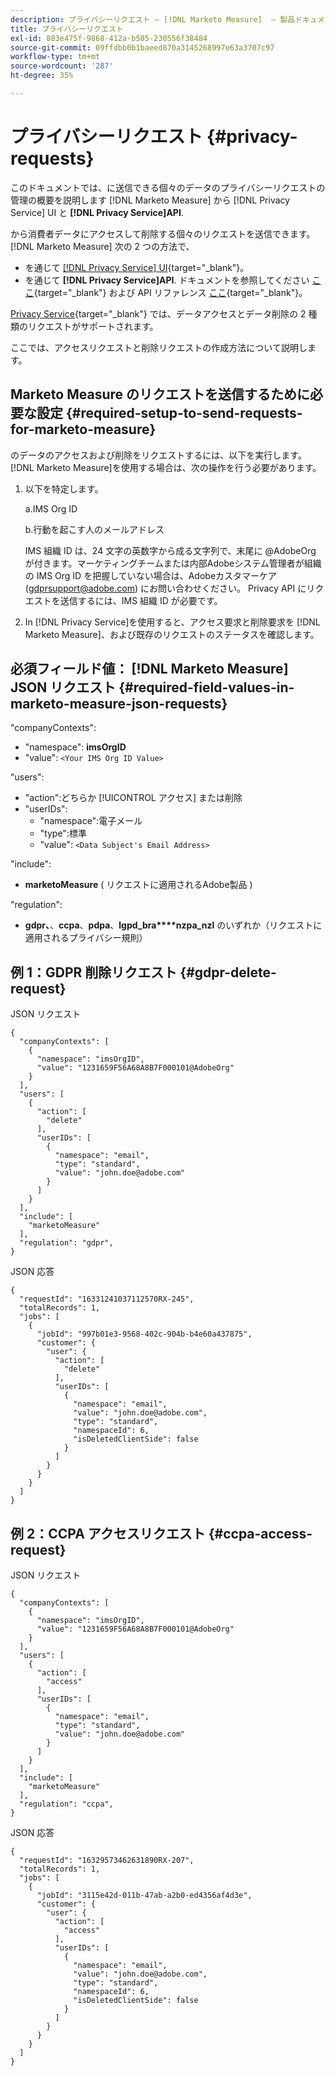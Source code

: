 ```yaml
---
description: プライバシーリクエスト — [!DNL Marketo Measure]  — 製品ドキュメント
title: プライバシーリクエスト
exl-id: 883e475f-9868-412a-b505-230556f38484
source-git-commit: 09ffdbb0b1baeed870a3145268997e63a3707c97
workflow-type: tm+mt
source-wordcount: '287'
ht-degree: 35%

---
```


# プライバシーリクエスト {#privacy-requests}

このドキュメントでは、に送信できる個々のデータのプライバシーリクエストの管理の概要を説明します [!DNL Marketo Measure] から [!DNL Privacy Service] UI と **[!DNL Privacy Service]API**.

から消費者データにアクセスして削除する個々のリクエストを送信できます。 [!DNL Marketo Measure] 次の 2 つの方法で、

* を通じて [[!DNL Privacy Service] UI](https://experienceleague.adobe.com/docs/experience-platform/privacy/ui/overview.html){target=&quot;_blank&quot;}。
* を通じて **[!DNL Privacy Service]API**. ドキュメントを参照してください [ここ](https://experienceleague.adobe.com/docs/experience-platform/privacy/api/overview.html){target=&quot;_blank&quot;} および API リファレンス [ここ](https://developer.adobe.com/experience-platform-apis/references/privacy-service/){target=&quot;_blank&quot;}。

[Privacy Service](https://experienceleague.adobe.com/docs/experience-platform/privacy/home.html?lang=ja){target=&quot;_blank&quot;} では、データアクセスとデータ削除の 2 種類のリクエストがサポートされます。

ここでは、アクセスリクエストと削除リクエストの作成方法について説明します。

## Marketo Measure のリクエストを送信するために必要な設定 {#required-setup-to-send-requests-for-marketo-measure}

のデータのアクセスおよび削除をリクエストするには、以下を実行します。 [!DNL Marketo Measure]を使用する場合は、次の操作を行う必要があります。

1. 以下を特定します。

   a.IMS Org ID

   b.行動を起こす人のメールアドレス

   IMS 組織 ID は、24 文字の英数字から成る文字列で、末尾に @AdobeOrg が付きます。マーケティングチームまたは内部Adobeシステム管理者が組織の IMS Org ID を把握していない場合は、Adobeカスタマーケア (gdprsupport@adobe.com) にお問い合わせください。 Privacy API にリクエストを送信するには、IMS 組織 ID が必要です。

1. In [!DNL Privacy Service]を使用すると、アクセス要求と削除要求を [!DNL Marketo Measure]、および既存のリクエストのステータスを確認します。

## 必須フィールド値： [!DNL Marketo Measure] JSON リクエスト {#required-field-values-in-marketo-measure-json-requests}

&quot;companyContexts&quot;:

* &quot;namespace&quot;: **imsOrgID**
* &quot;value&quot;: `<Your IMS Org ID Value>`

&quot;users&quot;:

* &quot;action&quot;:どちらか [!UICONTROL アクセス] または削除
* &quot;userIDs&quot;:
   * &quot;namespace&quot;:電子メール
   * &quot;type&quot;:標準
   * &quot;value&quot;: `<Data Subject's Email Address>`

&quot;include&quot;:

* **marketoMeasure** ( リクエストに適用されるAdobe製品 )

&quot;regulation&quot;:

* **gdpr、**、**ccpa**、**pdpa**、**lgpd_bra****nzpa_nzl** のいずれか（リクエストに適用されるプライバシー規則）

## 例 1：GDPR 削除リクエスト {#gdpr-delete-request}

JSON リクエスト

```text
{
  "companyContexts": [
    {
      "namespace": "imsOrgID",
      "value": "1231659F56A68A8B7F000101@AdobeOrg"
    }
  ],
  "users": [
    {
      "action": [
        "delete"
      ],
      "userIDs": [
        {
          "namespace": "email",
          "type": "standard",
          "value": "john.doe@adobe.com"
        }
      ]
    }
  ],
  "include": [
    "marketoMeasure"
  ],
  "regulation": "gdpr",
}
```

JSON 応答

```text
{
  "requestId": "16331241037112570RX-245",
  "totalRecords": 1,
  "jobs": [
    {
      "jobId": "997b01e3-9568-402c-904b-b4e60a437875",
      "customer": {
        "user": {
          "action": [
            "delete"
          ],
          "userIDs": [
            {
              "namespace": "email",
              "value": "john.doe@adobe.com",
              "type": "standard",
              "namespaceId": 6,
              "isDeletedClientSide": false
            }
          ]
        }
      }
    }
  ]
}
```

## 例 2：CCPA アクセスリクエスト {#ccpa-access-request}

JSON リクエスト

```text
{
  "companyContexts": [
    {
      "namespace": "imsOrgID",
      "value": "1231659F56A68A8B7F000101@AdobeOrg"
    }
  ],
  "users": [
    {
      "action": [
        "access"
      ],
      "userIDs": [
        {
          "namespace": "email",
          "type": "standard",
          "value": "john.doe@adobe.com"
        }
      ]
    }
  ],
  "include": [
    "marketoMeasure"
  ],
  "regulation": "ccpa",
}
```

JSON 応答

```text
{
  "requestId": "16329573462631890RX-207",
  "totalRecords": 1,
  "jobs": [
    {
      "jobId": "3115e42d-011b-47ab-a2b0-ed4356af4d3e",
      "customer": {
        "user": {
          "action": [
            "access"
          ],
          "userIDs": [
            {
              "namespace": "email",
              "value": "john.doe@adobe.com",
              "type": "standard",
              "namespaceId": 6,
              "isDeletedClientSide": false
            }
          ]
        }
      }
    }
  ]
}
```
